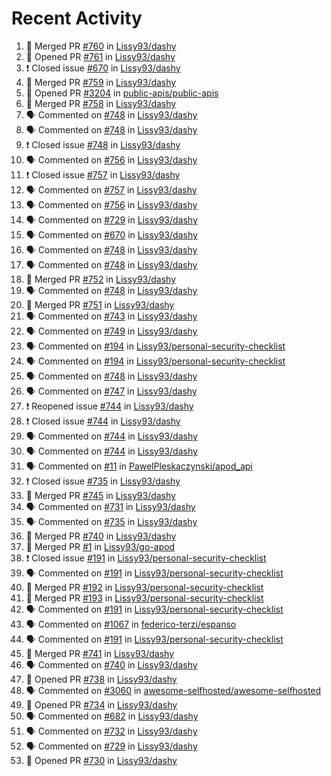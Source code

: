 # Recent Activity

<!--START_SECTION:activity-->
1. 🎉 Merged PR [#760](https://github.com/Lissy93/dashy/pull/760) in [Lissy93/dashy](https://github.com/Lissy93/dashy)
2. 💪 Opened PR [#761](https://github.com/Lissy93/dashy/pull/761) in [Lissy93/dashy](https://github.com/Lissy93/dashy)
3. ❗️ Closed issue [#670](https://github.com/Lissy93/dashy/issues/670) in [Lissy93/dashy](https://github.com/Lissy93/dashy)
4. 🎉 Merged PR [#759](https://github.com/Lissy93/dashy/pull/759) in [Lissy93/dashy](https://github.com/Lissy93/dashy)
5. 💪 Opened PR [#3204](https://github.com/public-apis/public-apis/pull/3204) in [public-apis/public-apis](https://github.com/public-apis/public-apis)
6. 🎉 Merged PR [#758](https://github.com/Lissy93/dashy/pull/758) in [Lissy93/dashy](https://github.com/Lissy93/dashy)
7. 🗣 Commented on [#748](https://github.com/Lissy93/dashy/issues/748) in [Lissy93/dashy](https://github.com/Lissy93/dashy)
8. 🗣 Commented on [#748](https://github.com/Lissy93/dashy/issues/748) in [Lissy93/dashy](https://github.com/Lissy93/dashy)
9. ❗️ Closed issue [#748](https://github.com/Lissy93/dashy/issues/748) in [Lissy93/dashy](https://github.com/Lissy93/dashy)
10. 🗣 Commented on [#756](https://github.com/Lissy93/dashy/issues/756) in [Lissy93/dashy](https://github.com/Lissy93/dashy)
11. ❗️ Closed issue [#757](https://github.com/Lissy93/dashy/issues/757) in [Lissy93/dashy](https://github.com/Lissy93/dashy)
12. 🗣 Commented on [#757](https://github.com/Lissy93/dashy/issues/757) in [Lissy93/dashy](https://github.com/Lissy93/dashy)
13. 🗣 Commented on [#756](https://github.com/Lissy93/dashy/issues/756) in [Lissy93/dashy](https://github.com/Lissy93/dashy)
14. 🗣 Commented on [#729](https://github.com/Lissy93/dashy/issues/729) in [Lissy93/dashy](https://github.com/Lissy93/dashy)
15. 🗣 Commented on [#670](https://github.com/Lissy93/dashy/issues/670) in [Lissy93/dashy](https://github.com/Lissy93/dashy)
16. 🗣 Commented on [#748](https://github.com/Lissy93/dashy/issues/748) in [Lissy93/dashy](https://github.com/Lissy93/dashy)
17. 🗣 Commented on [#748](https://github.com/Lissy93/dashy/issues/748) in [Lissy93/dashy](https://github.com/Lissy93/dashy)
18. 🎉 Merged PR [#752](https://github.com/Lissy93/dashy/pull/752) in [Lissy93/dashy](https://github.com/Lissy93/dashy)
19. 🗣 Commented on [#748](https://github.com/Lissy93/dashy/issues/748) in [Lissy93/dashy](https://github.com/Lissy93/dashy)
20. 🎉 Merged PR [#751](https://github.com/Lissy93/dashy/pull/751) in [Lissy93/dashy](https://github.com/Lissy93/dashy)
21. 🗣 Commented on [#743](https://github.com/Lissy93/dashy/issues/743) in [Lissy93/dashy](https://github.com/Lissy93/dashy)
22. 🗣 Commented on [#749](https://github.com/Lissy93/dashy/issues/749) in [Lissy93/dashy](https://github.com/Lissy93/dashy)
23. 🗣 Commented on [#194](https://github.com/Lissy93/personal-security-checklist/issues/194) in [Lissy93/personal-security-checklist](https://github.com/Lissy93/personal-security-checklist)
24. 🗣 Commented on [#194](https://github.com/Lissy93/personal-security-checklist/issues/194) in [Lissy93/personal-security-checklist](https://github.com/Lissy93/personal-security-checklist)
25. 🗣 Commented on [#748](https://github.com/Lissy93/dashy/issues/748) in [Lissy93/dashy](https://github.com/Lissy93/dashy)
26. 🗣 Commented on [#747](https://github.com/Lissy93/dashy/issues/747) in [Lissy93/dashy](https://github.com/Lissy93/dashy)
27. ❗️ Reopened issue [#744](https://github.com/Lissy93/dashy/issues/744) in [Lissy93/dashy](https://github.com/Lissy93/dashy)
28. ❗️ Closed issue [#744](https://github.com/Lissy93/dashy/issues/744) in [Lissy93/dashy](https://github.com/Lissy93/dashy)
29. 🗣 Commented on [#744](https://github.com/Lissy93/dashy/issues/744) in [Lissy93/dashy](https://github.com/Lissy93/dashy)
30. 🗣 Commented on [#744](https://github.com/Lissy93/dashy/issues/744) in [Lissy93/dashy](https://github.com/Lissy93/dashy)
31. 🗣 Commented on [#11](https://github.com/PawelPleskaczynski/apod_api/issues/11) in [PawelPleskaczynski/apod_api](https://github.com/PawelPleskaczynski/apod_api)
32. ❗️ Closed issue [#735](https://github.com/Lissy93/dashy/issues/735) in [Lissy93/dashy](https://github.com/Lissy93/dashy)
33. 🎉 Merged PR [#745](https://github.com/Lissy93/dashy/pull/745) in [Lissy93/dashy](https://github.com/Lissy93/dashy)
34. 🗣 Commented on [#731](https://github.com/Lissy93/dashy/issues/731) in [Lissy93/dashy](https://github.com/Lissy93/dashy)
35. 🗣 Commented on [#735](https://github.com/Lissy93/dashy/issues/735) in [Lissy93/dashy](https://github.com/Lissy93/dashy)
36. 🎉 Merged PR [#740](https://github.com/Lissy93/dashy/pull/740) in [Lissy93/dashy](https://github.com/Lissy93/dashy)
37. 🎉 Merged PR [#1](https://github.com/Lissy93/go-apod/pull/1) in [Lissy93/go-apod](https://github.com/Lissy93/go-apod)
38. ❗️ Closed issue [#191](https://github.com/Lissy93/personal-security-checklist/issues/191) in [Lissy93/personal-security-checklist](https://github.com/Lissy93/personal-security-checklist)
39. 🗣 Commented on [#191](https://github.com/Lissy93/personal-security-checklist/issues/191) in [Lissy93/personal-security-checklist](https://github.com/Lissy93/personal-security-checklist)
40. 🎉 Merged PR [#192](https://github.com/Lissy93/personal-security-checklist/pull/192) in [Lissy93/personal-security-checklist](https://github.com/Lissy93/personal-security-checklist)
41. 🎉 Merged PR [#193](https://github.com/Lissy93/personal-security-checklist/pull/193) in [Lissy93/personal-security-checklist](https://github.com/Lissy93/personal-security-checklist)
42. 🗣 Commented on [#191](https://github.com/Lissy93/personal-security-checklist/issues/191) in [Lissy93/personal-security-checklist](https://github.com/Lissy93/personal-security-checklist)
43. 🗣 Commented on [#1067](https://github.com/federico-terzi/espanso/issues/1067) in [federico-terzi/espanso](https://github.com/federico-terzi/espanso)
44. 🗣 Commented on [#191](https://github.com/Lissy93/personal-security-checklist/issues/191) in [Lissy93/personal-security-checklist](https://github.com/Lissy93/personal-security-checklist)
45. 🎉 Merged PR [#741](https://github.com/Lissy93/dashy/pull/741) in [Lissy93/dashy](https://github.com/Lissy93/dashy)
46. 🗣 Commented on [#740](https://github.com/Lissy93/dashy/issues/740) in [Lissy93/dashy](https://github.com/Lissy93/dashy)
47. 💪 Opened PR [#738](https://github.com/Lissy93/dashy/pull/738) in [Lissy93/dashy](https://github.com/Lissy93/dashy)
48. 🗣 Commented on [#3060](https://github.com/awesome-selfhosted/awesome-selfhosted/issues/3060) in [awesome-selfhosted/awesome-selfhosted](https://github.com/awesome-selfhosted/awesome-selfhosted)
49. 💪 Opened PR [#734](https://github.com/Lissy93/dashy/pull/734) in [Lissy93/dashy](https://github.com/Lissy93/dashy)
50. 🗣 Commented on [#682](https://github.com/Lissy93/dashy/issues/682) in [Lissy93/dashy](https://github.com/Lissy93/dashy)
51. 🗣 Commented on [#732](https://github.com/Lissy93/dashy/issues/732) in [Lissy93/dashy](https://github.com/Lissy93/dashy)
52. 🗣 Commented on [#729](https://github.com/Lissy93/dashy/issues/729) in [Lissy93/dashy](https://github.com/Lissy93/dashy)
53. 💪 Opened PR [#730](https://github.com/Lissy93/dashy/pull/730) in [Lissy93/dashy](https://github.com/Lissy93/dashy)
<!--END_SECTION:activity-->
